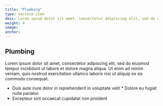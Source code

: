 ```yaml
---
title: "Plumbing"
type: service-item
desc: Lorem ipsum dolor sit amet, consectetur adipiscing elit, sed do eiusmod tempor incididunt.
weight: 4
image: 
anchor:
---
```

## Plumbing

Lorem ipsum dolor sit amet, consectetur adipiscing elit, sed do eiusmod tempor incididunt ut labore et dolore magna aliqua. Ut enim ad minim veniam, quis nostrud exercitation ullamco laboris nisi ut aliquip ex ea commodo consequat. 

* Duis aute irure dolor in reprehenderit in voluptate velit * Dolore eu fugiat nulla pariatur. 
* Excepteur sint occaecat cupidatat non proident
